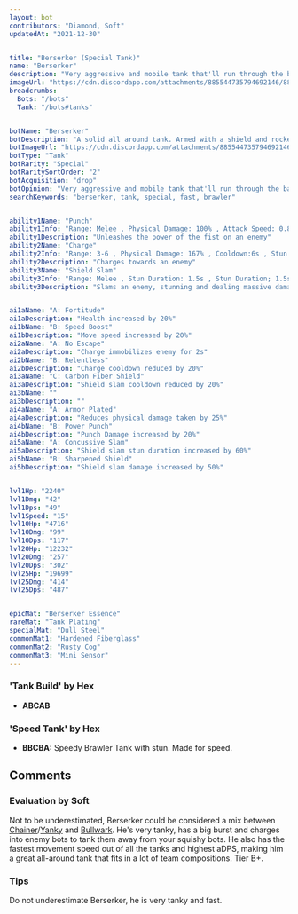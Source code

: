 ```yaml
---
layout: bot
contributors: "Diamond, Soft"
updatedAt: "2021-12-30"


title: "Berserker (Special Tank)"
name: "Berserker"
description: "Very aggressive and mobile tank that'll run through the battlefield to push, stun, and damage enemy bots. Makes the life of your squishy bots that much easier.\n- Speciality: bully foes, protect friends\n- Combos: melee bots that lack defensive or evasive abilities\n"
imageUrl: "https://cdn.discordapp.com/attachments/885544735794692146/885545693383634984/berserker.png"
breadcrumbs:
  Bots: "/bots"
  Tank: "/bots#tanks"


botName: "Berserker"
botDescription: "A solid all around tank. Armed with a shield and rocket pack this bot is sturdy yet speedy"
botImageUrl: "https://cdn.discordapp.com/attachments/885544735794692146/885545693383634984/berserker.png"
botType: "Tank"
botRarity: "Special"
botRaritySortOrder: "2"
botAcquisition: "drop"
botOpinion: "Very aggressive and mobile tank that'll run through the battlefield to push, stun, and damage enemy bots. Makes the life of your squishy bots that much easier."
searchKeywords: "berserker, tank, special, fast, brawler"


ability1Name: "Punch"
ability1Info: "Range: Melee , Physical Damage: 100% , Attack Speed: 0.85s"
ability1Description: "Unleashes the power of the fist on an enemy"
ability2Name: "Charge"
ability2Info: "Range: 3-6 , Physical Damage: 167% , Cooldown:6s , Stun Duration: 1s , Knockback: Small"
ability2Description: "Charges towards an enemy"
ability3Name: "Shield Slam"
ability3Info: "Range: Melee , Stun Duration: 1.5s , Stun Duration; 1.5s , Cooldown: 11s , Knockback: Small , Physical Damage: 286%"
ability3Description: "Slams an enemy, stunning and dealing massive damage"


ai1aName: "A: Fortitude"
ai1aDescription: "Health increased by 20%"
ai1bName: "B: Speed Boost"
ai1bDescription: "Move speed increased by 20%"
ai2aName: "A: No Escape"
ai2aDescription: "Charge immobilizes enemy for 2s"
ai2bName: "B: Relentless"
ai2bDescription: "Charge cooldown reduced by 20%"
ai3aName: "C: Carbon Fiber Shield"
ai3aDescription: "Shield slam cooldown reduced by 20%"
ai3bName: ""
ai3bDescription: ""
ai4aName: "A: Armor Plated"
ai4aDescription: "Reduces physical damage taken by 25%"
ai4bName: "B: Power Punch"
ai4bDescription: "Punch Damage increased by 20%"
ai5aName: "A: Concussive Slam"
ai5aDescription: "Shield slam stun duration increased by 60%"
ai5bName: "B: Sharpened Shield"
ai5bDescription: "Shield slam damage increased by 50%"


lvl1Hp: "2240"
lvl1Dmg: "42"
lvl1Dps: "49"
lvl1Speed: "15"
lvl10Hp: "4716"
lvl10Dmg: "99"
lvl10Dps: "117"
lvl20Hp: "12232"
lvl20Dmg: "257"
lvl20Dps: "302"
lvl25Hp: "19699"
lvl25Dmg: "414"
lvl25Dps: "487"


epicMat: "Berserker Essence"
rareMat: "Tank Plating"
specialMat: "Dull Steel"
commonMat1: "Hardened Fiberglass"
commonMat2: "Rusty Cog"
commonMat3: "Mini Sensor"
---
```


### 'Tank Build' by Hex
- **ABCAB** 

### 'Speed Tank' by Hex
- **BBCBA:** Speedy Brawler Tank with stun. Made for speed. 

## Comments

### Evaluation by Soft
Not to be underestimated, Berserker could be considered a mix between [Chainer](/Chainer)/[Yanky](/Yanky) and [Bullwark](/Bullwark). He's very tanky, has a big burst and charges into enemy bots to tank them away from your squishy bots. He also has the fastest movement speed out of all the tanks and highest aDPS, making him a great all-around tank that fits in a lot of team compositions. Tier B+.

### Tips
Do not underestimate Berserker, he is very tanky and fast.


